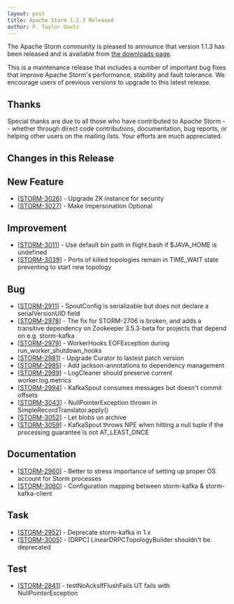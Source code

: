 ```yaml
---
layout: post
title: Apache Storm 1.1.3 Released
author: P. Taylor Goetz
---
```


The Apache Storm community is pleased to announce that version 1.1.3 has been released and is available from [the downloads page](/downloads.html).

This is a maintenance release that includes a number of important bug fixes that improve Apache Storm's performance, stability and fault tolerance. We encourage users of previous versions to upgrade to this latest release.


Thanks
------
Special thanks are due to all those who have contributed to Apache Storm -- whether through direct code contributions, documentation, bug reports, or helping other users on the mailing lists. Your efforts are much appreciated.


Changes in this Release
---------

<h2>New Feature</h2>
<ul>
<li>[<a href="https://issues.apache.org/jira/browse/STORM-3026">STORM-3026</a>] - Upgrade ZK instance for security</li>
<li>[<a href="https://issues.apache.org/jira/browse/STORM-3027">STORM-3027</a>] - Make Impersonation Optional</li>
</ul>
<h2>Improvement</h2>
<ul>
<li>[<a href="https://issues.apache.org/jira/browse/STORM-3011">STORM-3011</a>] - Use default bin path in flight.bash if $JAVA_HOME is undefined</li>
<li>[<a href="https://issues.apache.org/jira/browse/STORM-3039">STORM-3039</a>] - Ports of killed topologies remain in TIME_WAIT state preventing to start new topology</li>
</ul>
<h2>Bug</h2>
<ul>
<li>[<a href="https://issues.apache.org/jira/browse/STORM-2911">STORM-2911</a>] - SpoutConfig is serializable but does not declare a serialVersionUID field</li>
<li>[<a href="https://issues.apache.org/jira/browse/STORM-2978">STORM-2978</a>] - The fix for STORM-2706 is broken, and adds a transitive dependency on Zookeeper 3.5.3-beta for projects that depend on e.g. storm-kafka</li>
<li>[<a href="https://issues.apache.org/jira/browse/STORM-2979">STORM-2979</a>] - WorkerHooks EOFException during run_worker_shutdown_hooks</li>
<li>[<a href="https://issues.apache.org/jira/browse/STORM-2981">STORM-2981</a>] - Upgrade Curator to lastest patch version</li>
<li>[<a href="https://issues.apache.org/jira/browse/STORM-2985">STORM-2985</a>] - Add jackson-annotations to dependency management</li>
<li>[<a href="https://issues.apache.org/jira/browse/STORM-2989">STORM-2989</a>] - LogCleaner should preserve current worker.log.metrics</li>
<li>[<a href="https://issues.apache.org/jira/browse/STORM-2994">STORM-2994</a>] - KafkaSpout consumes messages but doesn't commit offsets</li>
<li>[<a href="https://issues.apache.org/jira/browse/STORM-3043">STORM-3043</a>] - NullPointerException thrown in SimpleRecordTranslator.apply()</li>
<li>[<a href="https://issues.apache.org/jira/browse/STORM-3052">STORM-3052</a>] - Let blobs un archive</li>
<li>[<a href="https://issues.apache.org/jira/browse/STORM-3059">STORM-3059</a>] - KafkaSpout throws NPE when hitting a null tuple if the processing guarantee is not AT_LEAST_ONCE</li>
</ul>
<h2>Documentation</h2>
<ul>
<li>[<a href="https://issues.apache.org/jira/browse/STORM-2960">STORM-2960</a>] - Better to stress importance of setting up proper OS account for Storm processes</li>
<li>[<a href="https://issues.apache.org/jira/browse/STORM-3060">STORM-3060</a>] - Configuration mapping between storm-kafka & storm-kafka-client</li>
</ul>
<h2>Task</h2>
<ul>
<li>[<a href="https://issues.apache.org/jira/browse/STORM-2952">STORM-2952</a>] - Deprecate storm-kafka in 1.x</li>
<li>[<a href="https://issues.apache.org/jira/browse/STORM-3005">STORM-3005</a>] - [DRPC] LinearDRPCTopologyBuilder shouldn't be deprecated </li>
</ul>
<h2>Test</h2>
<ul>
<li>[<a href="https://issues.apache.org/jira/browse/STORM-2841">STORM-2841</a>] - testNoAcksIfFlushFails UT fails with NullPointerException</li>
</ul>
</body>
</html>

